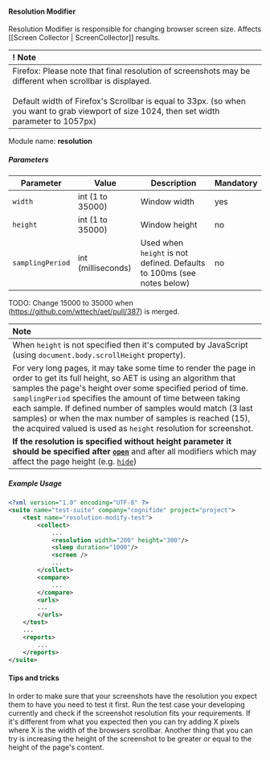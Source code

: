 #### Resolution Modifier

Resolution Modifier is responsible for changing browser screen size. Affects [[Screen Collector | ScreenCollector]] results.

| ! Note |
|:------ |
| Firefox: Please note that final resolution of screenshots may be different when scrollbar is displayed. <br/><br/> Default  width of Firefox's Scrollbar is equal to 33px.  (so when you want to grab viewport of size 1024, then set width parameter to 1057px) |

Module name: **resolution**

##### Parameters

| Parameter | Value | Description | Mandatory |
| --------- | ----- | ----------- | --------- |
| `width` | int (1 to 35000) | Window width | yes |
| `height` | int (1 to 35000) | Window height | no |
| `samplingPeriod` | int (milliseconds) | Used when `height` is not defined. Defaults to 100ms (see notes below) | no |

TODO: Change 15000 to 35000 when (https://github.com/wttech/aet/pull/387) is merged.

| Note |
|:------ |
| When `height` is not specified then it's computed by JavaScript (using `document.body.scrollHeight` property). |
| For very long pages, it may take some time to render the page in order to get its full height, so AET is using an algorithm that samples the page's height over some specified period of time. `samplingPeriod` specifies the amount of time between taking each sample. If defined number of samples would match (3 last samples) or when the max number of samples is reached (15), the acquired valued is used as `height` resolution for screenshot.| 
| **If the resolution is specified without height parameter it should be specified after [`open`](https://github.com/wttech/aet/wiki/Open)** and after all modifiers which may affect the page height (e.g. [`hide`](https://github.com/wttech/aet/wiki/HideModifier))  |

##### Example Usage

```xml
<?xml version="1.0" encoding="UTF-8" ?>
<suite name="test-suite" company="cognifide" project="project">
    <test name="resolution-modify-test">
        <collect>
            ...
            <resolution width="200" height="300"/>
            <sleep duration="1000"/>
            <screen />
            ...
        </collect>
        <compare>
            ...
        </compare>
        <urls>
        ...
        </urls>
    </test>
    ...
    <reports>
        ...
    </reports>
</suite>
```

#### Tips and tricks

In order to make sure that your screenshots have the resolution you expect them to have you need to test it first.
Run the test case your developing currently and check if the screenshot resolution fits your requirements.
If it's different from what you expected then you can try adding X pixels 
where X is the width of the browsers scrollbar.
Another thing that you can try is increasing the height of the screenshot to be 
greater or equal to the height of the page's content.
